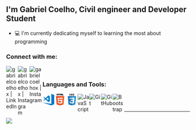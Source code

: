 ## I'm Gabriel Coelho, Civil engineer and Developer Student

- 💻 I'm currently dedicating myself to learning the most about programming

### Connect with me:

[<img align="left" alt="gabrielcoelhox | LinkedIn" width="32px" src="https://cdn.jsdelivr.net/npm/simple-icons@v3/icons/linkedin.svg" />][linkedin]
[<img align="left" alt="gabrielcoelhox | Instagram" width="32px" src="https://cdn.jsdelivr.net/npm/simple-icons@v3/icons/instagram.svg" />][instagram]
[<img align="left" alt="gabrielcoelhox | Instagram" width="36px" src="https://i.ibb.co/WvyBdTt/kisspng-discord-logo-computer-servers-download-5b305fe98e08f7-2183982315298969375818.png" />][instagram]

<br />

### Languages and Tools:

<img align="left" alt="Visual Studio Code" width="32px" src="https://raw.githubusercontent.com/github/explore/80688e429a7d4ef2fca1e82350fe8e3517d3494d/topics/visual-studio-code/visual-studio-code.png"/>
<img align="left" alt="HTML5" width="32px" src="https://raw.githubusercontent.com/github/explore/80688e429a7d4ef2fca1e82350fe8e3517d3494d/topics/html/html.png"/>
<img align="left" alt="CSS3" width="32px" src="https://raw.githubusercontent.com/github/explore/80688e429a7d4ef2fca1e82350fe8e3517d3494d/topics/css/css.png">
<img align="left" alt="JavaScript" width="32px" src="https://raw.githubusercontent.com/jmnote/z-icons/master/svg/javascript.svg"/>
<img align="left" alt="Git" width="32px" src="https://raw.githubusercontent.com/jmnote/z-icons/master/svg/git.svg"/>
<img align="left" alt="GitHub" width="32px" src="https://raw.githubusercontent.com/jmnote/z-icons/master/svg/github.svg"/>
<img align="left" alt="Bootstrap" width="32px" src="https://raw.githubusercontent.com/jmnote/z-icons/master/svg/bootstrap.svg"/>

<br />
<br />

---

<img align="center" src="https://github-readme-stats.vercel.app/api/top-langs/?username=gabrielcoelhox&layout=compact&theme=react" />

[instagram]: https://instagram.com/gabrielcoelhox
[linkedin]: https://linkedin.com/in/gabrielcoelhox
